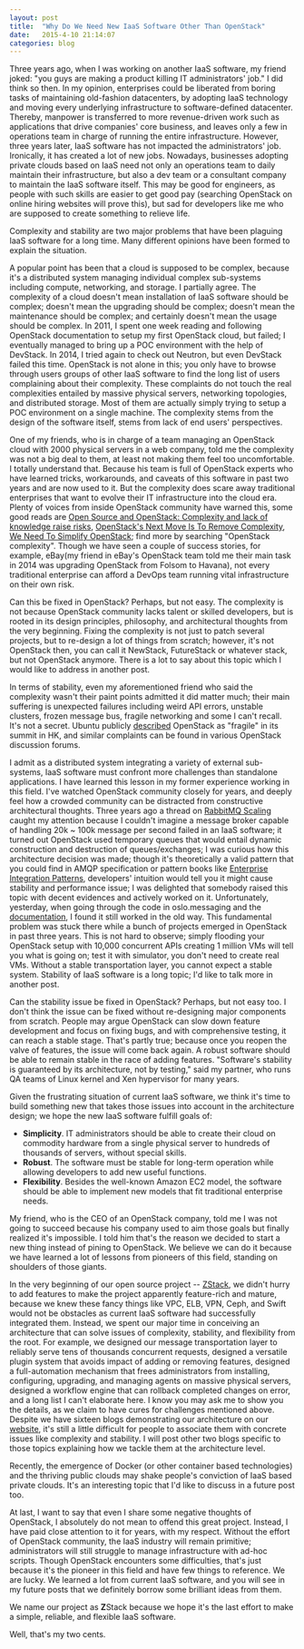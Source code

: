 ```yaml
---
layout: post
title:  "Why Do We Need New IaaS Software Other Than OpenStack"
date:   2015-4-10 21:14:07
categories: blog
---
```


Three years ago, when I was working on another IaaS software, my friend joked: "you guys are making a product
killing IT administrators' job." I did think so then. In my opinion, enterprises could
be liberated from boring tasks of maintaining old-fashion datacenters, by adopting IaaS technology and moving
every underlying infrastructure to software-defined datacenter. Thereby, manpower is transferred to more revenue-driven work such as 
applications that drive companies' core business, and leaves only a few in operations team in charge of running the entire infrastructure.
However, three years later, IaaS software has not impacted the administrators' job. Ironically, it has created a lot of new jobs.
Nowadays, businesses adopting private clouds based on IaaS need not only an operations team to daily maintain their
infrastructure, but also a dev team or a consultant company to maintain the IaaS software itself. This may be good for
engineers, as people with such skills are easier to get good pay (searching OpenStack on online hiring websites
will prove this), but sad for developers like me who are supposed to create something to relieve life.

Complexity and stability are two major problems that have been plaguing IaaS software for a long time. Many different opinions have
been formed to explain the situation.

A popular point has been that a cloud is supposed to be complex, because
it's a distributed system managing individual complex sub-systems including compute, networking, and storage. I partially agree.
The complexity of a cloud doesn't mean installation of IaaS software should be complex; doesn't mean the upgrading should be complex;
doesn't mean the maintenance should be complex; and certainly doesn't mean the usage should be complex. In 2011, I spent one week reading and
following OpenStack documentation to setup my first OpenStack cloud, but failed; I eventually managed to bring up a POC environment
with the help of DevStack. In 2014, I tried again to check out Neutron, but even DevStack failed this time.
OpenStack is not alone in this; you only have to browse through users groups of other IaaS software to find the long list of users complaining about their
complexity. These complaints do not touch the real complexities entailed by massive physical servers, networking topologies, and
distributed storage. Most of them are actually simply trying to setup a POC environment on a single machine. The complexity stems from
the design of the software itself, stems from lack of end users' perspectives.

One of my friends, who is in charge of a team managing an OpenStack cloud with 2000 physical servers in a web company, told me
the complexity was not a big deal to them, at least not making them feel too uncomfortable. I totally understand that. Because
his team is full of OpenStack experts who have learned tricks, workarounds, and caveats of this software in past two years and
are now used to it. But the complexity does scare away traditional enterprises that want to evolve their IT infrastructure into
the cloud era. Plenty of voices from inside OpenStack community have warned this, some good reads are [Open Source and OpenStack: Complexity and lack of knowledge raise risks](https://www.mirantis.com/openstack-portal/external-news/open-source-openstack-complexity-lack-knowledge-raise-risks/),
[OpenStack's Next Move Is To Remove Complexity](http://tesora.com/blog/openstacks-next-move-remove-complexity),
[We Need To Simplify OpenStack](http://www.rackspace.com/blog/we-need-to-simplify-openstack/); find more by searching
"OpenStack complexity". Though we have seen a couple of success stories,
for example, eBay(my friend in eBay's OpenStack team told me their main task in 2014 was upgrading OpenStack from Folsom to Havana), not
every traditional enterprise can afford a DevOps team running vital infrastructure on their own risk.  

Can this be fixed in OpenStack? Perhaps, but not easy. The complexity is not because OpenStack community lacks talent or skilled developers, but
is rooted in its design principles, philosophy, and architectural thoughts from the very beginning. Fixing the complexity is not just
to patch several projects, but to re-design a lot of things from scratch; however, it's not OpenStack then, you can call it NewStack,
FutureStack or whatever stack, but not OpenStack anymore. There is a lot to say about this topic which I would like to address in another
post.

In terms of stability, even my aforementioned friend who said the complexity wasn't their paint points admitted it
did matter much; their main suffering is unexpected failures including weird API errors, unstable clusters, frozen message bus,
fragile networking and some I can't recall. It's not a secret. Ubuntu publicly [described](https://plus.google.com/107021066102930532296/posts/U1sU3zEZAiQ)
OpenStack as "fragile" in its summit in HK, and similar complaints can be found in various OpenStack discussion forums.

I admit as a distributed system integrating a variety of external sub-systems, IaaS software must confront more challenges than
standalone applications. I have learned this lesson in my former experience working in this field. I've watched OpenStack
community closely for years, and deeply feel how a crowded community can be distracted from constructive architectural thoughts. Three years
ago a thread on [RabbitMQ Scaling](http://lists.openstack.org/pipermail/openstack-dev/2012-November/002730.html) caught my attention because
I couldn't imagine a message broker capable of handling 20k ~ 100k message per second failed in an IaaS software; it turned out
OpenStack used temporary queues that would entail dynamic construction and destruction of queues/exchanges; I was curious how this
architecture decision was made; though it's theoretically a valid pattern that you could find in AMQP specification or pattern books
like [Enterprise Integration Patterns](http://books.google.com/books/about/Enterprise_Integration_Patterns.html?id=qqB7nrrna_sC), developers'
intuition would tell you it might cause stability and performance issue; I was delighted that somebody raised this topic with decent
evidences and actively worked on it. Unfortunately, yesterday, when going through the code in oslo.messaging and the [documentation](http://docs.openstack.org/developer/nova/devref/rpc.html),
I found it still worked in the old way. This fundamental problem was stuck there while a bunch of projects emerged in OpenStack in
past three years. This is not hard to observe; simply flooding your OpenStack setup with 10,000 concurrent APIs creating 1 million VMs
will tell you what is going on; test it with simulator, you don't need to create real VMs. Without a stable transportation layer, you cannot
expect a stable system. Stability of IaaS software is a long topic; I'd like to talk more in another post.

Can the stability issue be fixed in OpenStack? Perhaps, but not easy too. I don't think the issue can be fixed without re-designing major components
from scratch. People may argue OpenStack can slow down feature development and focus on fixing bugs, and with comprehensive
testing, it can reach a stable stage. That's partly true; because once you reopen the valve of features, the issue will come back again.
A robust software should be able to remain stable in the race of adding features. "Software's stability is guaranteed by its architecture,
not by testing," said my partner, who runs QA teams of Linux kernel and Xen hypervisor for many years.

Given the frustrating situation of current IaaS software, we think it's time to build something new that takes those issues into
account in the architecture design; we hope the new IaaS software fulfill goals of:

* **Simplicity**. IT administrators should be able to create their cloud on commodity hardware from a single physical server to
hundreds of thousands of servers, without special skills.
* **Robust**. The software must be stable for long-term operation while allowing developers to add new useful functions. 
* **Flexibility**. Besides the well-known Amazon EC2 model, the software should be able to implement new models that fit
traditional enterprise needs. 

My friend, who is the CEO of an OpenStack company, told me I was not going to succeed because his company used to aim those goals
but finally realized it's impossible. I told him that's the reason we decided to start a new thing instead of pining to OpenStack.
We believe we can do it because we have learned a lot of lessons from pioneers of this field, standing on shoulders of those
giants.

In the very beginning of our open source project -- [ZStack](http://zstack.org), we didn't hurry to add features to make the project apparently feature-rich and
mature, because we knew these fancy things like VPC, ELB, VPN, Ceph, and Swift would not be obstacles as current IaaS software had
successfully integrated them. Instead, we spent our major time in conceiving an architecture that can solve issues of complexity,
stability, and flexibility from the root. For example, we designed our message transportation layer to reliably serve tens of thousands
concurrent requests, designed a versatile plugin system that avoids impact of adding or removing features, designed a
full-automation mechanism that frees administrators from installing, configuring, upgrading, and managing agents on massive physical
servers, designed a workflow engine that can rollback completed changes on error, and a long list I can't elaborate here. I know you
may ask me to show you the details, as we claim to have cures for challenges mentioned above. Despite we have sixteen blogs demonstrating
our architecture on our [website](http://zstack.org/blog), it's still a little difficult for people to associate them with concrete issues like
complexity and stability. I will post other two blogs specific to those topics explaining how we tackle them at the architecture level.

Recently, the emergence of Docker (or other container based technologies) and the thriving public clouds may shake people's conviction of
IaaS based private clouds. It's an interesting topic that I'd like to discuss in a future post too.

At last, I want to say that even I share some negative thoughts of OpenStack, I absolutely do not mean to offend this great project.
Instead, I have paid close attention to it for years, with my respect. Without the effort of OpenStack community, the IaaS industry will
remain primitive; administrators will still struggle to manage infrastructure with ad-hoc scripts. Though OpenStack encounters
some difficulties, that's just because it's the pioneer in this field and have few things to reference. We are lucky. We learned a lot
from current IaaS software, and you will see in my future posts that we definitely borrow some brilliant ideas from them.

We name our project as **Z**Stack because we hope it's the last effort to make a simple, reliable, and flexible IaaS software.

Well, that's my two cents.
